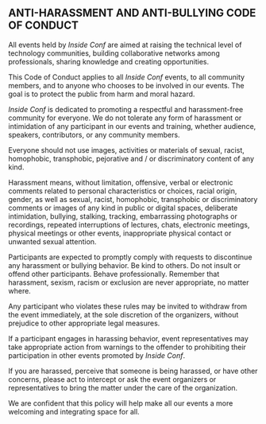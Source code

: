 ## ANTI-HARASSMENT AND ANTI-BULLYING CODE OF CONDUCT

All events held by *Inside Conf* are aimed at raising the technical level of technology communities, building collaborative networks among professionals, sharing knowledge and creating opportunities.

This Code of Conduct applies to all *Inside Conf* events, to all community members, and to anyone who chooses to be involved in our events. The goal is to protect the public from harm and moral hazard.

*Inside Conf* is dedicated to promoting a respectful and harassment-free community for everyone. We do not tolerate any form of harassment or intimidation of any participant in our events and training, whether audience, speakers, contributors, or any community members.

Everyone should not use images, activities or materials of sexual, racist, homophobic, transphobic, pejorative and / or discriminatory content of any kind.

Harassment means, without limitation, offensive, verbal or electronic comments related to personal characteristics or choices, racial origin, gender, as well as sexual, racist, homophobic, transphobic or discriminatory comments or images of any kind in public or digital spaces, deliberate intimidation, bullying, stalking, tracking, embarrassing photographs or recordings, repeated interruptions of lectures, chats, electronic meetings, physical meetings or other events, inappropriate physical contact or unwanted sexual attention.

Participants are expected to promptly comply with requests to discontinue any harassment or bullying behavior. Be kind to others. Do not insult or offend other participants. Behave professionally. Remember that harassment, sexism, racism or exclusion are never appropriate, no matter where.

Any participant who violates these rules may be invited to withdraw from the event immediately, at the sole discretion of the organizers, without prejudice to other appropriate legal measures.

If a participant engages in harassing behavior, event representatives may take appropriate action from warnings to the offender to prohibiting their participation in other events promoted by *Inside Conf*.

If you are harassed, perceive that someone is being harassed, or have other concerns, please act to intercept or ask the event organizers or representatives to bring the matter under the care of the organization.

We are confident that this policy will help make all our events a more welcoming and integrating space for all.
